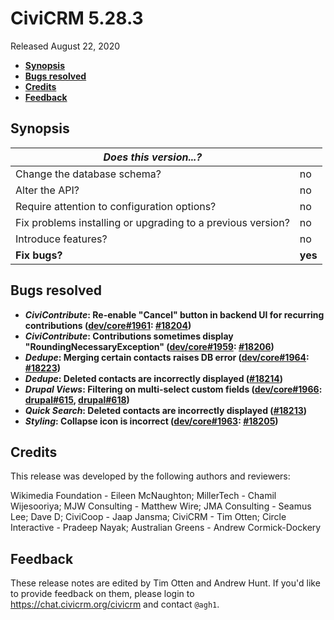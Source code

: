 # CiviCRM 5.28.3

Released August 22, 2020

- **[Synopsis](#synopsis)**
- **[Bugs resolved](#bugs)**
- **[Credits](#credits)**
- **[Feedback](#feedback)**

## <a href="synopsis"></a>Synopsis

| *Does this version...?*                                         |          |
| --------------------------------------------------------------- | -------- |
| Change the database schema?                                     | no       |
| Alter the API?                                                  | no       |
| Require attention to configuration options?                     | no       |
| Fix problems installing or upgrading to a previous version?     | no       |
| Introduce features?                                             | no       |
| **Fix bugs?**                                                   | **yes**  |

## <a href="bugs"></a>Bugs resolved

* **_CiviContribute_: Re-enable "Cancel" button in backend UI for recurring contributions ([dev/core#1961](https://lab.civicrm.org/dev/core/-/issues/1961): [#18204](https://github.com/civicrm/civicrm-core/pull/18204))**
* **_CiviContribute_: Contributions sometimes display "RoundingNecessaryException" ([dev/core#1959](https://lab.civicrm.org/dev/core/-/issues/1959): [#18206](https://github.com/civicrm/civicrm-core/pull/18206))**
* **_Dedupe_: Merging certain contacts raises DB error ([dev/core#1964](https://lab.civicrm.org/dev/core/-/issues/1964): [#18223](https://github.com/civicrm/civicrm-core/pull/18223))**
* **_Dedupe_: Deleted contacts are incorrectly displayed ([#18214](https://github.com/civicrm/civicrm-core/pull/18214))**
* **_Drupal Views_: Filtering on multi-select custom fields ([dev/core#1966](https://lab.civicrm.org/dev/core/-/issues/1966): [drupal#615](https://github.com/civicrm/civicrm-drupal/pull/615), [drupal#618](https://github.com/civicrm/civicrm-drupal/pull/618))**
* **_Quick Search_: Deleted contacts are incorrectly displayed ([#18213](https://github.com/civicrm/civicrm-core/pull/18213))**
* **_Styling_: Collapse icon is incorrect ([dev/core#1963](https://lab.civicrm.org/dev/core/-/issues/1963): [#18205](https://github.com/civicrm/civicrm-core/pull/18205))**

## <a href="credits"></a>Credits

This release was developed by the following authors and reviewers:

Wikimedia Foundation - Eileen McNaughton; MillerTech - Chamil Wijesooriya; MJW Consulting - Matthew
Wire; JMA Consulting - Seamus Lee; Dave D; CiviCoop - Jaap Jansma; CiviCRM - Tim Otten; Circle
Interactive - Pradeep Nayak; Australian Greens - Andrew Cormick-Dockery

## <a href="feedback"></a>Feedback

These release notes are edited by Tim Otten and Andrew Hunt.  If you'd like to
provide feedback on them, please login to https://chat.civicrm.org/civicrm and
contact `@agh1`.

